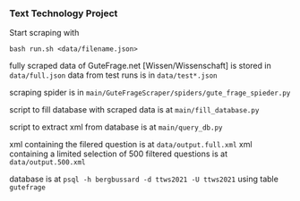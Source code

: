 ### Text Technology Project
Start scraping with
```
bash run.sh <data/filename.json>
```

fully scraped data of GuteFrage.net [Wissen/Wissenschaft] is stored in `data/full.json`
data from test runs is in `data/test*.json`

scraping spider is in `main/GuteFrageScraper/spiders/gute_frage_spieder.py`

script to fill database with scraped data is at `main/fill_database.py`

script to extract xml from database is at `main/query_db.py`

xml containing the filered question is at `data/output.full.xml`
xml containing a limited selection of 500 filtered questions is at `data/output.500.xml`

database is at `psql -h bergbussard -d ttws2021 -U ttws2021` using table `gutefrage`
